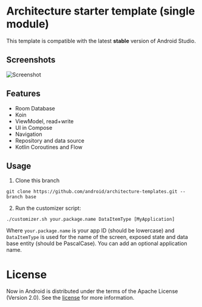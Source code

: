 Architecture starter template (single module)
==================

This template is compatible with the latest **stable** version of Android Studio.

## Screenshots
![Screenshot](https://github.com/android/architecture-templates/raw/main/screenshot_koin.png)

## Features

* Room Database
* Koin
* ViewModel, read+write
* UI in Compose
* Navigation
* Repository and data source
* Kotlin Coroutines and Flow

## Usage

1. Clone this branch

```
git clone https://github.com/android/architecture-templates.git --branch base
```

2. Run the customizer script:

```
./customizer.sh your.package.name DataItemType [MyApplication]
```

Where `your.package.name` is your app ID (should be lowercase) and `DataItemType` is used for the
name of the screen, exposed state and data base entity (should be PascalCase). You can add an optional application name.

# License

Now in Android is distributed under the terms of the Apache License (Version 2.0). See the
[license](LICENSE) for more information.
